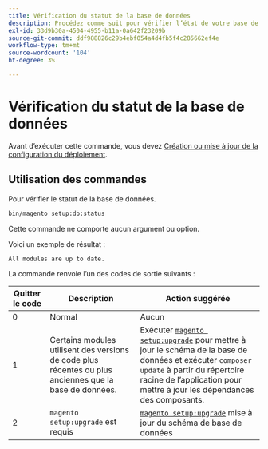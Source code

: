 ```yaml
---
title: Vérification du statut de la base de données
description: Procédez comme suit pour vérifier l’état de votre base de données Adobe Commerce.
exl-id: 33d9b30a-4504-4955-b11a-0a642f23209b
source-git-commit: ddf988826c29b4ebf054a4d4fb5f4c285662ef4e
workflow-type: tm+mt
source-wordcount: '104'
ht-degree: 3%

---
```


# Vérification du statut de la base de données

Avant d’exécuter cette commande, vous devez [Création ou mise à jour de la configuration du déploiement](deployment.md).

## Utilisation des commandes

Pour vérifier le statut de la base de données.

```bash
bin/magento setup:db:status
```

Cette commande ne comporte aucun argument ou option.

Voici un exemple de résultat :

```terminal
All modules are up to date.
```

La commande renvoie l’un des codes de sortie suivants :

| Quitter le code | Description | Action suggérée |
|--------------|--------------|---------------|
| 0 | Normal | Aucun |
| 1 | Certains modules utilisent des versions de code plus récentes ou plus anciennes que la base de données. | Exécuter [`magento setup:upgrade`](database-upgrade.md) pour mettre à jour le schéma de la base de données et exécuter `composer update` à partir du répertoire racine de l’application pour mettre à jour les dépendances des composants. |
| 2 | `magento setup:upgrade` est requis | [`magento setup:upgrade`](database-upgrade.md) mise à jour du schéma de base de données |
